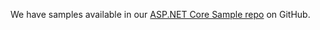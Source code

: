 We have samples available in our [ASP.NET Core Sample repo](https://github.com/okta/samples-aspnetcore/tree/master/okta-hosted-login) on GitHub.
